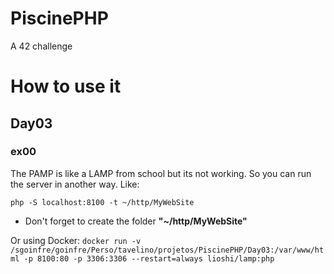 # PiscinePHP
A 42 challenge

# How to use it

## Day03

### ex00

The PAMP is like a LAMP from school but its not working.
So you can run the server in another way. Like:

`php -S localhost:8100 -t ~/http/MyWebSite`
* Don't forget to create the folder **"~/http/MyWebSite"**

Or using Docker:
`docker run -v /sgoinfre/goinfre/Perso/tavelino/projetos/PiscinePHP/Day03:/var/www/html -p 8100:80 -p 3306:3306 --restart=always lioshi/lamp:php`

